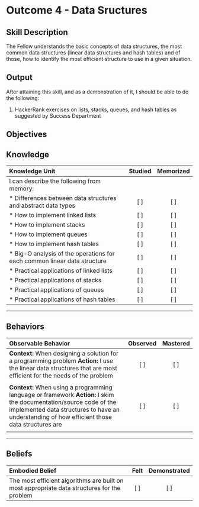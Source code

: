 # Outcome 4 - Data Sructures

**Skill Description**
----------
The Fellow understands the basic concepts of data structures, the most common data structures (linear data structures and hash tables) and of those, how to identify the most efficient structure to use in a given situation.


**Output**
----------
After attaining this skill, and as a demonstration of it, I should be able to do the following:

1. HackerRank exercises on lists, stacks, queues, and hash tables as suggested by Success Department


**Objectives**
----------
## **Knowledge**


| Knowledge Unit   |      Studied      | Memorized |
|:-------------|:------------------:|:--------:|
| I can describe the following from memory: | | |
| * Differences between data structures and abstract data types | [ ] | [ ]  |
| * How to implement linked lists   | [ ] | [ ]  |
| * How to implement stacks      | [ ] | [ ]  |
| * How to implement queues      | [ ] | [ ]  |
| * How to implement hash tables      | [ ] | [ ]  |
| * Big-O analysis of the operations for each common linear data structure| [ ] | [ ]  |
| * Practical applications of linked lists     | [ ] | [ ]  |
| * Practical applications of stacks    | [ ] | [ ]  |
| * Practical applications of queues    | [ ] | [ ]  |
| * Practical applications of hash tables     | [ ] | [ ]  |



----------


## **Behaviors**

| Observable Behavior   |      Observed      | Mastered |
|:-------------|:------------------:|:--------:|
| **Context:** When designing a solution for a programming problem **Action:** I use the linear data structures that are most efficient for the needs of the problem | [ ] | [ ] |
| | | |
| **Context:** When using a programming language or framework **Action:** I skim the documentation/source code of the implemented data structures to have an understanding of how efficient those data structures are | [ ] | [ ] |
| | | |


----------


## **Beliefs**


| Embodied Belief   |      Felt      | Demonstrated |
|:-------------|:------------------:|:--------:|
| The most efficient algorithms are built on most appropriate data structures for the problem | [ ] | [ ] |


